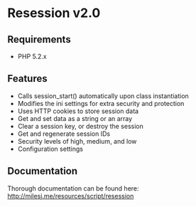 # Resession v2.0 #

## Requirements ##

* PHP 5.2.x

## Features ##

* Calls session_start() automatically upon class instantiation
* Modifies the ini settings for extra security and protection
* Uses HTTP cookies to store session data
* Get and set data as a string or an array
* Clear a session key, or destroy the session
* Get and regenerate session IDs
* Security levels of high, medium, and low
* Configuration settings

## Documentation ##

Thorough documentation can be found here: http://milesj.me/resources/script/resession
